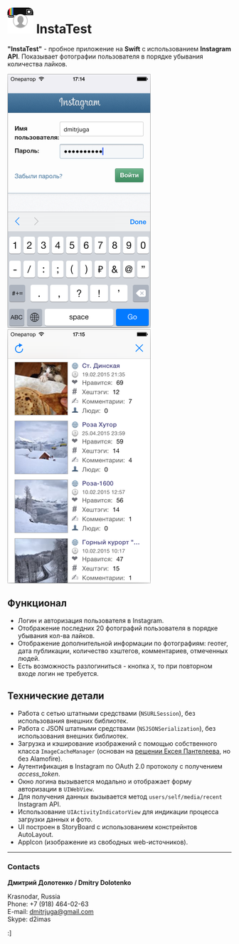 # ![](https://github.com/DmitrJuga/InstaTest/blob/master/InstaTest/Images.xcassets/AppIcon.appiconset/mzl.wdhftovo-29@2x.png) InstaTest

**"InstaTest"** - пробное приложение на **Swift** с использованием **Instagram API**. Показывает фотографии пользователя в порядке убывания количества лайков.

![](https://github.com/DmitrJuga/InstaTest/blob/master/screenshots/screenshot1.png)
![](https://github.com/DmitrJuga/InstaTest/blob/master/screenshots/screenshot2.png)


## Функционал

- Логин и авторизация пользователя в Instagram.
- Отображение последних 20 фотографий пользователя в порядке убывания кол-ва лайков.
- Отображение дополнительной информации по фотографиям: геотег, дата публикации, количество хэштегов, комментариев, отмеченных людей.
- Есть возможность разлогиниться - кнопка `X`, то при повторном входе логин не требуется. 

## Технические детали

- Работа с сетью штатными средствами (`NSURLSession`), без использования внешних библиотек.
- Работа с JSON штатными средствами (`NSJSONSerialization`), без использования внешних библиотек.
- Загрузка и кэширование изображений с помощью собственного класса `ImageCacheManager` (основан на [решении Ексея Пантелеева](https://github.com/Exey/moss-swift/blob/master/exey/moss/managers/ImageManager.swift), но без Alamofire).
- Аутентификация в Instagram по OAuth 2.0 протоколу с получением *access_token*.
- Окно логина вызывается модально и отображает форму авторизации в `UIWebView`.
- Для получения данных вызывается метод `users/self/media/recent` Instagram API.
- Использование `UIActivityIndicatorView` для индикации процесса загрузки данных и фото.
- UI построен в StoryBoard c использованием констрейнтов AutoLayout.
- AppIcon (изображение из свободных web-источников).

---

### Contacts

**Дмитрий Долотенко / Dmitry Dolotenko**

Krasnodar, Russia   
Phone: +7 (918) 464-02-63   
E-mail: <dmitrjuga@gmail.com>   
Skype: d2imas

:]

